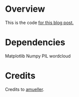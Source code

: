 # Overview
This is the code [for this blog post.](https://aiaspirant.com/word-cloud-in-python/)

# Dependencies
Matplotlib
Numpy
PIL
wordcloud


# Credits
Credits to [amueller](https://github.com/amueller/word_cloud).
